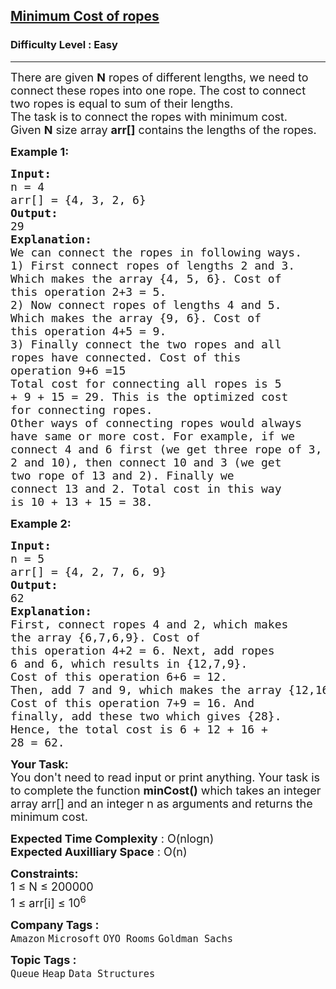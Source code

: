 <h2><a href="https://www.geeksforgeeks.org/problems/minimum-cost-of-ropes-1587115620/1?page=1&category=Stack,Queue&difficulty=Easy&status=unsolved&sortBy=submissions">Minimum Cost of ropes</a></h2><h3>Difficulty Level : Easy</h3><hr><div class="problems_problem_content__Xm_eO"><p><span style="font-size: 18px;">There are given&nbsp;<strong>N</strong> ropes of different lengths, we need to connect these ropes into one rope. The cost to connect two ropes is equal to sum of their lengths. <br>The task is to connect the ropes with minimum cost. Given&nbsp;<strong>N</strong> size array <strong>arr[]</strong> contains the lengths of the ropes.&nbsp;</span></p>
<p><span style="font-size: 18px;"><strong>Example 1:</strong></span></p>
<pre><span style="font-size: 18px;"><strong>Input:
</strong>n = 4
arr[] = {4, 3, 2, 6}
<strong>Output: 
</strong>29<strong>
Explanation:
</strong>We can connect the ropes in following ways.
1) First connect ropes of lengths 2 and 3.
Which makes the array {4, 5, 6}. Cost of
this operation 2+3 = 5. 
2) Now connect ropes of lengths 4 and 5.
Which makes the array {9, 6}. Cost of
this operation 4+5 = 9.
3) Finally connect the two ropes and all
ropes have connected. Cost of this 
operation 9+6 =15
Total cost for connecting all ropes is 5
+ 9 + 15 = 29. This is the optimized cost
for connecting ropes. 
Other ways of connecting ropes would always 
have same or more cost. For example, if we 
connect 4 and 6 first (we get three rope of 3,
2 and 10), then connect 10 and 3 (we get
two rope of 13 and 2). Finally we
connect 13 and 2. Total cost in this way
is 10 + 13 + 15 = 38.</span></pre>
<p><span style="font-size: 18px;"><strong>Example 2:</strong></span></p>
<pre><span style="font-size: 18px;"><strong>Input:
</strong>n = 5
arr[] = {4, 2, 7, 6, 9}
<strong>Output: 
</strong>62 
<strong>Explanation:</strong>
First, connect ropes 4 and 2, which makes
the array {6,7,6,9}. Cost of
this operation 4+2 = 6. Next, add ropes 
6 and 6, which results in {12,7,9}. 
Cost of this operation 6+6 = 12.
Then, add 7 and 9, which makes the array {12,16}. 
Cost of this operation 7+9 = 16. And
finally, add these two which gives {28}.
Hence, the total cost is 6 + 12 + 16 + 
28 = 62.</span>
</pre>
<p><span style="font-size: 18px;"><strong>Your Task:</strong><br>You don't need to read input or print anything. Your task is to complete the function&nbsp;<strong>minCost()</strong> which takes an integer array arr[] and an integer n as&nbsp;arguments and returns the minimum cost.</span></p>
<p><span style="font-size: 18px;"><strong>Expected Time Complexity</strong> : O(nlogn)<br><strong>Expected Auxilliary Space</strong> : O(n)</span></p>
<p><span style="font-size: 18px;"><strong>Constraints:</strong></span><br><span style="font-size: 18px;">1 ≤ N ≤ 200000<br>1 ≤ arr[i] ≤ 10<sup>6</sup></span></p></div><p><span style=font-size:18px><strong>Company Tags : </strong><br><code>Amazon</code>&nbsp;<code>Microsoft</code>&nbsp;<code>OYO Rooms</code>&nbsp;<code>Goldman Sachs</code>&nbsp;<br><p><span style=font-size:18px><strong>Topic Tags : </strong><br><code>Queue</code>&nbsp;<code>Heap</code>&nbsp;<code>Data Structures</code>&nbsp;